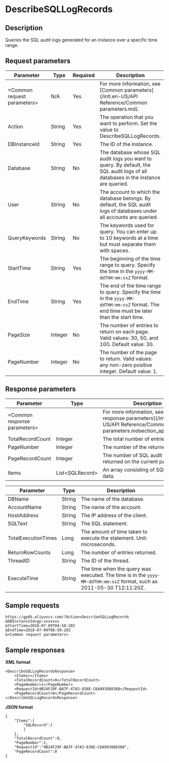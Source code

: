 # DescribeSQLLogRecords

## Description

Queries the SQL audit logs generated for an instance over a specific time range.

## Request parameters

|Parameter|Type|Required|Description|
|---------|----|--------|-----------|
|<Common request parameters\>|N/A|Yes|For more information, see [Common parameters](/intl.en-US/API Reference/Common parameters.md).|
|Action|String|Yes|The operation that you want to perform. Set the value to DescribeSQLLogRecords.|
|DBInstanceId|String|Yes|The ID of the instance.|
|Database|String|No|The database whose SQL audit logs you want to query. By default, the SQL audit logs of all databases in the instance are queried.|
|User|String|No|The account to which the database belongs. By default, the SQL audit logs of databases under all accounts are queried.|
|QueryKeywords|String|No|The keywords used for query. You can enter up to 10 keywords at a time but must separate them with spaces.|
|StartTime|String|Yes|The beginning of the time range to query. Specify the time in the `yyyy-MM-ddTHH:mm:ssZ` format.|
|EndTime|String|Yes|The end of the time range to query. Specify the time in the `yyyy-MM-ddTHH:mm:ssZ` format. The end time must be later than the start time.|
|PageSize|Integer|No|The number of entries to return on each page. Valid values: 30, 50, and 100. Default value: 30.|
|PageNumber|Integer|No|The number of the page to return. Valid values: any non-zero positive integer. Default value: 1.|

## Response parameters

|Parameter|Type|Description|
|---------|----|-----------|
|<Common response parameters\>| |For more information, see [Common response parameters](/intl.en-US/API Reference/Common parameters.mdsection_apd_1rv_3bb).|
|TotalRecordCount|Integer|The total number of entries.|
|PageNumber|Integer|The number of the returned page.|
|PageRecordCount|Integer|The number of SQL audit log entries returned on the current page.|
|Items|List<SQLRecord\>|An array consisting of SQLRecord data.|

|Parameter|Type|Description|
|---------|----|-----------|
|DBName|String|The name of the database.|
|AccountName|String|The name of the account.|
|HostAddress|String|The IP address of the client.|
|SQLText|String|The SQL statement.|
|TotalExecutionTimes|Long|The amount of time taken to execute the statement. Unit: microseconds.|
|ReturnRowCounts|Long|The number of entries returned.|
|ThreadID|String|The ID of the thread.|
|ExecuteTime|String|The time when the query was executed. The time is in the `yyyy-MM-ddTHH:mm:ssZ` format, such as 2011-05-30 T12:11:20Z.|

## Sample requests

```
https://gpdb.aliyuncs.com/?Action=DescribeSQLLogRecords
&DBInstanceId=gp-xxxxxxx
&StartTime=2018-07-09T04:50:20Z
&EndTime=2018-07-09T08:50:20Z
&<Common request parameters>
```

## Sample responses

**XML format**

```
<DescribeSQLLogRecordsResponse> 
    <Items></Items>
    <TotalRecordCount>0</TotalRecordCount>
    <PageNumber>1</PageNumber>
    <RequestId>9B24F29F-BA7F-47A3-838E-C6A993888388</RequestId>
    <PageRecordCount>0</PageRecordCount>
</DescribeSQLLogRecordsResponse>
```

**JSON format**

```
{
    "Items":{
        "SQLRecord":[
        ]
    },
    "TotalRecordCount":0,
    "PageNumber":1,
    "RequestId":"9B24F29F-BA7F-47A3-838E-C6A993888388",
    "PageRecordCount":0
}
```

